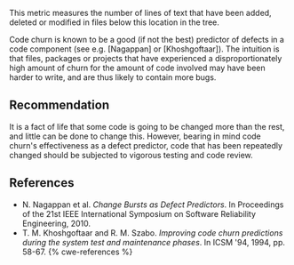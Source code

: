 This metric measures the number of lines of text that have been added, deleted or modified in files below this location in the tree.

Code churn is known to be a good (if not the best) predictor of defects in a code component (see e.g. \[Nagappan\] or \[Khoshgoftaar\]). The intuition is that files, packages or projects that have experienced a disproportionately high amount of churn for the amount of code involved may have been harder to write, and are thus likely to contain more bugs.


## Recommendation
It is a fact of life that some code is going to be changed more than the rest, and little can be done to change this. However, bearing in mind code churn's effectiveness as a defect predictor, code that has been repeatedly changed should be subjected to vigorous testing and code review.


## References
* N. Nagappan et al. *Change Bursts as Defect Predictors*. In Proceedings of the 21st IEEE International Symposium on Software Reliability Engineering, 2010.
* T. M. Khoshgoftaar and R. M. Szabo. *Improving code churn predictions during the system test and maintenance phases*. In ICSM '94, 1994, pp. 58-67.
{% cwe-references %}
